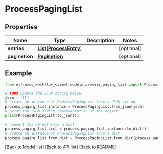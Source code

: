 # ProcessPagingList


## Properties

Name | Type | Description | Notes
------------ | ------------- | ------------- | -------------
**entries** | [**List[ProcessEntry]**](ProcessEntry.md) |  | [optional] 
**pagination** | [**Pagination**](Pagination.md) |  | [optional] 

## Example

```python
from alfresco_workflow_client.models.process_paging_list import ProcessPagingList

# TODO update the JSON string below
json = "{}"
# create an instance of ProcessPagingList from a JSON string
process_paging_list_instance = ProcessPagingList.from_json(json)
# print the JSON string representation of the object
print(ProcessPagingList.to_json())

# convert the object into a dict
process_paging_list_dict = process_paging_list_instance.to_dict()
# create an instance of ProcessPagingList from a dict
process_paging_list_from_dict = ProcessPagingList.from_dict(process_paging_list_dict)
```
[[Back to Model list]](../README.md#documentation-for-models) [[Back to API list]](../README.md#documentation-for-api-endpoints) [[Back to README]](../README.md)


